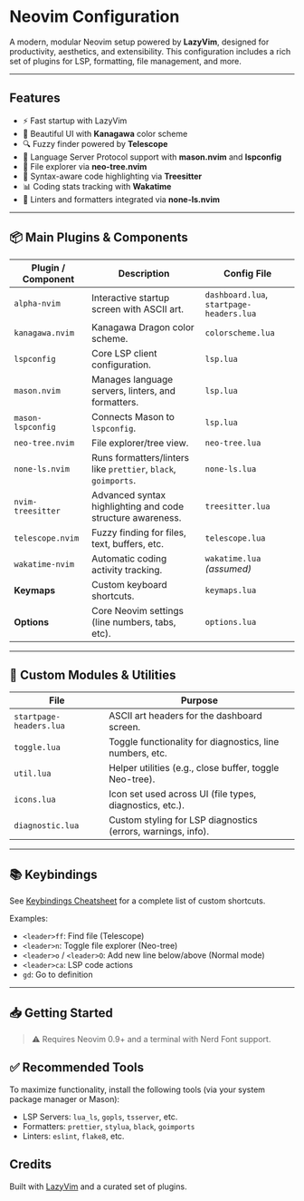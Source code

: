 # Neovim Configuration

A modern, modular Neovim setup powered by **LazyVim**, designed for productivity, aesthetics, and extensibility. This configuration includes a rich set of plugins for LSP, formatting, file management, and more.

---

## Features

- ⚡ Fast startup with LazyVim
- 🎨 Beautiful UI with **Kanagawa** color scheme
- 🔍 Fuzzy finder powered by **Telescope**
- 🧠 Language Server Protocol support with **mason.nvim** and **lspconfig**
- 📁 File explorer via **neo-tree.nvim**
- 🌳 Syntax-aware code highlighting via **Treesitter**
- 📊 Coding stats tracking with **Wakatime**
- 🔧 Linters and formatters integrated via **none-ls.nvim**

---

## 📦 Main Plugins & Components

| Plugin / Component | Description                                                    | Config File                              |
| ------------------ | -------------------------------------------------------------- | ---------------------------------------- |
| `alpha-nvim`       | Interactive startup screen with ASCII art.                     | `dashboard.lua`, `startpage-headers.lua` |
| `kanagawa.nvim`    | Kanagawa Dragon color scheme.                                  | `colorscheme.lua`                        |
| `lspconfig`        | Core LSP client configuration.                                 | `lsp.lua`                                |
| `mason.nvim`       | Manages language servers, linters, and formatters.             | `lsp.lua`                                |
| `mason-lspconfig`  | Connects Mason to `lspconfig`.                                 | `lsp.lua`                                |
| `neo-tree.nvim`    | File explorer/tree view.                                       | `neo-tree.lua`                           |
| `none-ls.nvim`     | Runs formatters/linters like `prettier`, `black`, `goimports`. | `none-ls.lua`                            |
| `nvim-treesitter`  | Advanced syntax highlighting and code structure awareness.     | `treesitter.lua`                         |
| `telescope.nvim`   | Fuzzy finding for files, text, buffers, etc.                   | `telescope.lua`                          |
| `wakatime-nvim`    | Automatic coding activity tracking.                            | `wakatime.lua` _(assumed)_               |
| **Keymaps**        | Custom keyboard shortcuts.                                     | `keymaps.lua`                            |
| **Options**        | Core Neovim settings (line numbers, tabs, etc).                | `options.lua`                            |

---

## 🧩 Custom Modules & Utilities

| File                    | Purpose                                                      |
| ----------------------- | ------------------------------------------------------------ |
| `startpage-headers.lua` | ASCII art headers for the dashboard screen.                  |
| `toggle.lua`            | Toggle functionality for diagnostics, line numbers, etc.     |
| `util.lua`              | Helper utilities (e.g., close buffer, toggle Neo-tree).      |
| `icons.lua`             | Icon set used across UI (file types, diagnostics, etc.).     |
| `diagnostic.lua`        | Custom styling for LSP diagnostics (errors, warnings, info). |

---

## 📚 Keybindings

See [Keybindings Cheatsheet](./cheatsheet.md) for a complete list of custom shortcuts.

Examples:

- `<leader>ff`: Find file (Telescope)
- `<leader>n`: Toggle file explorer (Neo-tree)
- `<leader>o` / `<leader>O`: Add new line below/above (Normal mode)
- `<leader>ca`: LSP code actions
- `gd`: Go to definition

---

## 📥 Getting Started

> ⚠️ Requires Neovim 0.9+ and a terminal with Nerd Font support.

## ✅ Recommended Tools

To maximize functionality, install the following tools (via your system package manager or Mason):

- LSP Servers: `lua_ls`, `gopls`, `tsserver`, etc.
- Formatters: `prettier`, `stylua`, `black`, `goimports`
- Linters: `eslint`, `flake8`, etc.


## Credits
Built with [LazyVim](https://www.lazyvim.org/) and a curated set of plugins.

